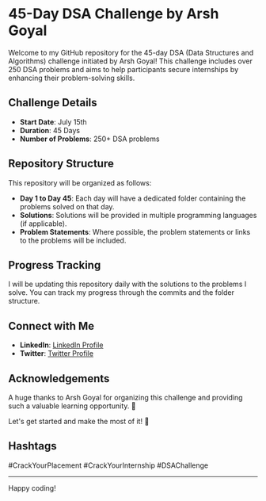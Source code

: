 # 45-Day DSA Challenge by Arsh Goyal

Welcome to my GitHub repository for the 45-day DSA (Data Structures and Algorithms) challenge initiated by Arsh Goyal! This challenge includes over 250 DSA problems and aims to help participants secure internships by enhancing their problem-solving skills.

## Challenge Details

- **Start Date**: July 15th
- **Duration**: 45 Days
- **Number of Problems**: 250+ DSA problems

## Repository Structure

This repository will be organized as follows:

- **Day 1 to Day 45**: Each day will have a dedicated folder containing the problems solved on that day.
- **Solutions**: Solutions will be provided in multiple programming languages (if applicable).
- **Problem Statements**: Where possible, the problem statements or links to the problems will be included.

## Progress Tracking

I will be updating this repository daily with the solutions to the problems I solve. You can track my progress through the commits and the folder structure.

## Connect with Me

- **LinkedIn**: [LinkedIn Profile](https://www.linkedin.com/in/tirth-choksi-44667b1b8)
- **Twitter**: [Twitter Profile](https://x.com/TirthChoks298)

## Acknowledgements

A huge thanks to Arsh Goyal for organizing this challenge and providing such a valuable learning opportunity. 🙏

Let's get started and make the most of it! 💪

## Hashtags

#CrackYourPlacement #CrackYourInternship #DSAChallenge

---

Happy coding!


